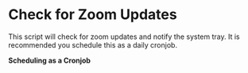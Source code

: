 # Check for Zoom Updates
This script will check for zoom updates and notify the system tray.
It is recommended you schedule this as a daily cronjob.

**Scheduling as a Cronjob**
```
```
